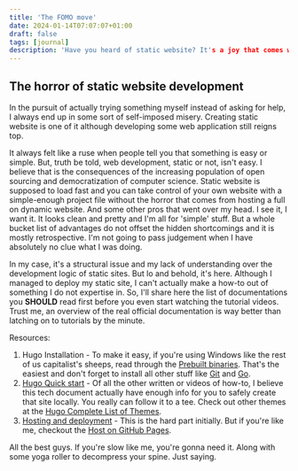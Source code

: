 ```yaml
---
title: 'The FOMO move'
date: 2024-01-14T07:07:07+01:00
draft: false
tags: [journal]
description: 'Have you heard of static website? It's a joy that comes with backpain and insomnia.'
---
```

## The horror of static website development

In the pursuit of actually trying something myself instead of asking for help, I always end up in some sort of self-imposed misery. Creating static website is one of it although developing some web application still reigns top. 

It always felt like a ruse when people tell you that something is easy or simple. But, truth be told, web development, static or not, isn't easy. I believe that is the consequences of the increasing population of open sourcing and democratization of computer science. Static website is supposed to load fast and you can take control of your own website with a simple-enough project file without the horror that comes from hosting a full on dynamic website. And some other pros that went over my head. I see it, I want it. It looks clean and pretty and I'm all for 'simple' stuff. But a whole bucket list of advantages do not offset the hidden shortcomings and it is mostly retrospective. I'm not going to pass judgement when I have absolutely no clue what I was doing.   

In my case, it's a structural issue and my lack of understanding over the development logic of static sites. But lo and behold, it's here. Although I managed to deploy my static site, I can't actually make a how-to out of something I do not expertise in. So, I'll share here the list of documentations you **SHOULD** read first before you even start watching the tutorial videos. Trust me, an overview of the real official documentation is way better than latching on to tutorials by the minute. 

Resources:
1. Hugo Installation - To make it easy, if you're using Windows like the rest of us capitalist's sheeps, read through the [Prebuilt binaries](https://gohugo.io/installation/windows/#prebuilt-binaries). That's the easiest and don't forget to install all other stuff like [Git](https://git-scm.com/book/en/v2/Getting-Started-Installing-Git) and [Go](https://go.dev/doc/install). 
2. [Hugo Quick start](https://gohugo.io/getting-started/quick-start/) - Of all the other written or videos of how-to, I believe this tech document actually have enough info for you to safely create that site locally. You really can follow it to a tee. Check out other themes at the [Hugo Complete List of Themes](https://themes.gohugo.io/).
3. [Hosting and deployment](https://gohugo.io/hosting-and-deployment/) - This is the hard part initially. But if you're like me, checkout the [Host on GitHub Pages](https://gohugo.io/hosting-and-deployment/hosting-on-github/).

All the best guys. If you're slow like me, you're gonna need it. Along with some yoga roller to decompress your spine. Just saying. 
